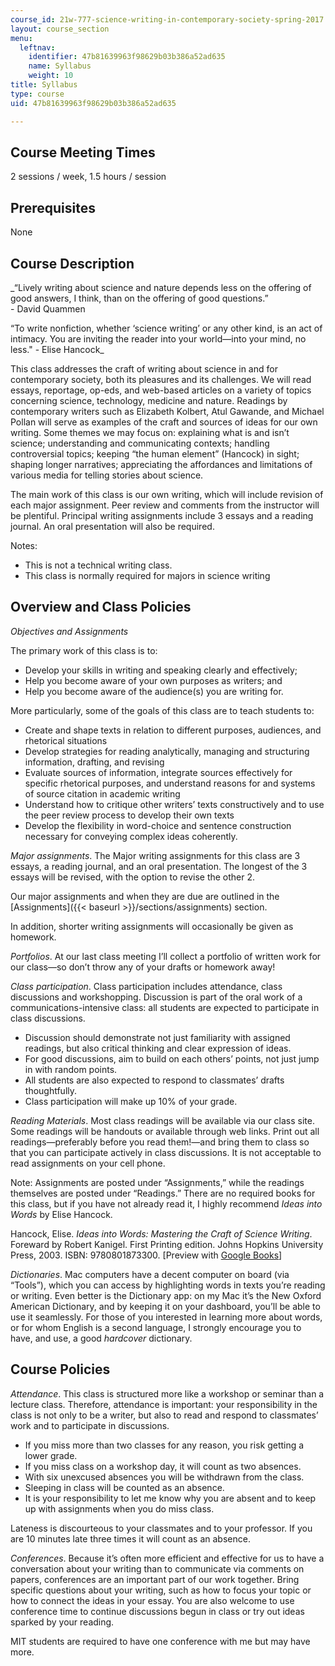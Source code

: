 ```yaml
---
course_id: 21w-777-science-writing-in-contemporary-society-spring-2017
layout: course_section
menu:
  leftnav:
    identifier: 47b81639963f98629b03b386a52ad635
    name: Syllabus
    weight: 10
title: Syllabus
type: course
uid: 47b81639963f98629b03b386a52ad635

---
```


Course Meeting Times
--------------------

2 sessions / week, 1.5 hours / session

Prerequisites
-------------

None

Course Description
------------------

_“Lively writing about science and nature depends less on the offering of good answers, I think, than on the offering of good questions.”  
\- David Quammen

“To write nonfiction, whether ‘science writing’ or any other kind, is an act of intimacy. You are inviting the reader into your world—into your mind, no less." - Elise Hancock_

This class addresses the craft of writing about science in and for contemporary society, both its pleasures and its challenges. We will read essays, reportage, op-eds, and web-based articles on a variety of topics concerning science, technology, medicine and nature. Readings by contemporary writers such as Elizabeth Kolbert, Atul Gawande, and Michael Pollan will serve as examples of the craft and sources of ideas for our own writing. Some themes we may focus on: explaining what is and isn’t science; understanding and communicating contexts; handling controversial topics; keeping “the human element” (Hancock) in sight; shaping longer narratives; appreciating the affordances and limitations of various media for telling stories about science.

The main work of this class is our own writing, which will include revision of each major assignment. Peer review and comments from the instructor will be plentiful. Principal writing assignments include 3 essays and a reading journal. An oral presentation will also be required.

Notes:

*   This is not a technical writing class.
*   This class is normally required for majors in science writing

Overview and Class Policies
---------------------------

_Objectives and Assignments_

The primary work of this class is to:

*   Develop your skills in writing and speaking clearly and effectively;
*   Help you become aware of your own purposes as writers; and
*   Help you become aware of the audience(s) you are writing for.

More particularly, some of the goals of this class are to teach students to:

*   Create and shape texts in relation to different purposes, audiences, and rhetorical situations
*   Develop strategies for reading analytically, managing and structuring information, drafting, and revising
*   Evaluate sources of information, integrate sources effectively for specific rhetorical purposes, and understand reasons for and systems of source citation in academic writing
*   Understand how to critique other writers’ texts constructively and to use the peer review process to develop their own texts
*   Develop the flexibility in word-choice and sentence construction necessary for conveying complex ideas coherently.

_Major assignments_. The Major writing assignments for this class are 3 essays, a reading journal, and an oral presentation. The longest of the 3 essays will be revised, with the option to revise the other 2.

Our major assignments and when they are due are outlined in the [Assignments]({{< baseurl >}}/sections/assignments) section.

In addition, shorter writing assignments will occasionally be given as homework.

_Portfolios_. At our last class meeting I’ll collect a portfolio of written work for our class—so don’t throw any of your drafts or homework away!

_Class participation_. Class participation includes attendance, class discussions and workshopping. Discussion is part of the oral work of a communications-intensive class: all students are expected to participate in class discussions.

*   Discussion should demonstrate not just familiarity with assigned readings, but also critical thinking and clear expression of ideas.
*   For good discussions, aim to build on each others’ points, not just jump in with random points.
*   All students are also expected to respond to classmates’ drafts thoughtfully.
*   Class participation will make up 10% of your grade.

_Reading Materials_. Most class readings will be available via our class site. Some readings will be handouts or available through web links. Print out all readings—preferably before you read them!—and bring them to class so that you can participate actively in class discussions. It is not acceptable to read assignments on your cell phone.

Note: Assignments are posted under “Assignments,” while the readings themselves are posted under “Readings.” There are no required books for this class, but if you have not already read it, I highly recommend _Ideas into Words_ by Elise Hancock.

Hancock, Elise. _Ideas into Words: Mastering the Craft of Science Writing_. Foreward by Robert Kanigel. First Printing edition. Johns Hopkins University Press, 2003. ISBN: 9780801873300. \[Preview with [Google Books](https://books.google.com/books?id=YGLcYi3QJ1IC&lpg=PP1&dq=ideas%20into%20words&pg=PP1#v=onepage&q&f=false)\]

_Dictionaries_. Mac computers have a decent computer on board (via “Tools”), which you can access by highlighting words in texts you’re reading or writing. Even better is the Dictionary app: on my Mac it’s the New Oxford American Dictionary, and by keeping it on your dashboard, you’ll be able to use it seamlessly. For those of you interested in learning more about words, or for whom English is a second language, I strongly encourage you to have, and use, a good _hardcover_ dictionary.

Course Policies
---------------

_Attendance_. This class is structured more like a workshop or seminar than a lecture class. Therefore, attendance is important: your responsibility in the class is not only to be a writer, but also to read and respond to classmates’ work and to participate in discussions.

*   If you miss more than two classes for any reason, you risk getting a lower grade.
*   If you miss class on a workshop day, it will count as two absences.
*   With six unexcused absences you will be withdrawn from the class.
*   Sleeping in class will be counted as an absence.
*   It is your responsibility to let me know why you are absent and to keep up with assignments when you do miss class.

Lateness is discourteous to your classmates and to your professor. If you are 10 minutes late three times it will count as an absence.

_Conferences_. Because it’s often more efficient and effective for us to have a conversation about your writing than to communicate via comments on papers, conferences are an important part of our work together. Bring specific questions about your writing, such as how to focus your topic or how to connect the ideas in your essay. You are also welcome to use conference time to continue discussions begun in class or try out ideas sparked by your reading.

MIT students are required to have one conference with me but may have more.